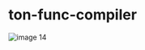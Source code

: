 # ton-func-compiler 

![image 14](https://github.com/deaddrunkspirit/ton-func-compiler/assets/55884001/498bebd2-c5ff-41ec-bf26-a2ba2ad16c4b)

